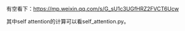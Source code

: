 

有空看下：https://mp.weixin.qq.com/s/G_sU1c3UGfHRZ2FVCT6Ucw

其中self attention的计算可以看self_attention.py。


